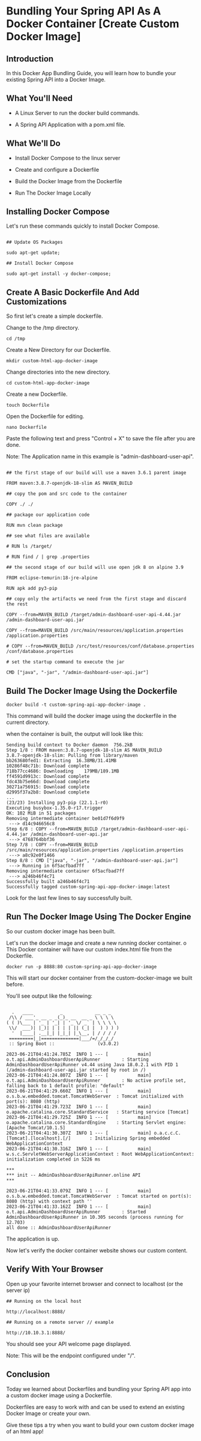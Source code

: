 # Bundling Your Spring API As A Docker Container [Create Custom Docker Image]

## Introduction

In this Docker App Bundling Guide, you will learn how to bundle your existing Spring API into a Docker Image.

## What You'll Need

* A Linux Server to run the docker build commands.

* A Spring API Application with a pom.xml file.

## What We'll Do

* Install Docker Compose to the linux server

* Create and configure a Dockerfile

* Build the Docker Image from the Dockerfile

* Run The Docker Image Locally

## Installing Docker Compose

Let's run these commands quickly to install Docker Compose.

```

## Update OS Packages

sudo apt-get update;

## Install Docker Compose

sudo apt-get install -y docker-compose;

```

## Create A Basic Dockerfile And Add Customizations

So first let's create a simple dockerfile.

Change to the /tmp directory.

```
cd /tmp 
```

Create a New Directory for our Dockerfile.

```
mkdir custom-html-app-docker-image
```

Change directories into the new directory.

```
cd custom-html-app-docker-image
```

Create a new Dockerfile.

```
touch Dockerfile
```

Open the Dockerfile for editing. 

```
nano Dockerfile
```

Paste the following text and press "Control + X" to save the file after you are done.

Note: The Application name in this example is "admin-dashboard-user-api".

```

## the first stage of our build will use a maven 3.6.1 parent image

FROM maven:3.8.7-openjdk-18-slim AS MAVEN_BUILD

## copy the pom and src code to the container

COPY ./ ./

## package our application code

RUN mvn clean package

## see what files are available 

# RUN ls /target/

# RUN find / | grep .properties

## the second stage of our build will use open jdk 8 on alpine 3.9

FROM eclipse-temurin:18-jre-alpine

RUN apk add py3-pip

## copy only the artifacts we need from the first stage and discard the rest

COPY --from=MAVEN_BUILD /target/admin-dashboard-user-api-4.44.jar /admin-dashboard-user-api.jar

COPY --from=MAVEN_BUILD /src/main/resources/application.properties /application.properties

# COPY --from=MAVEN_BUILD /src/test/resources/conf/database.properties /conf/database.properties

# set the startup command to execute the jar

CMD ["java", "-jar", "/admin-dashboard-user-api.jar"]

```

## Build The Docker Image Using the Dockerfile

```
docker build -t custom-spring-api-app-docker-image .
```

This command will build the docker image using the dockerfile in the current directory.

when the container is built, the output will look like this:

```
Sending build context to Docker daemon  756.2kB
Step 1/8 : FROM maven:3.8.7-openjdk-18-slim AS MAVEN_BUILD
3.8.7-openjdk-18-slim: Pulling from library/maven
bb263680fed1: Extracting  16.38MB/31.41MB
10286f48c71b: Download complete 
718b77cc4686: Downloading    179MB/189.1MB
ff4591d9913c: Download complete 
fdc43b75e66d: Download complete 
30271a756915: Download complete 
d2995f37a2b8: Download complete 
...
(23/23) Installing py3-pip (22.1.1-r0)
Executing busybox-1.35.0-r17.trigger
OK: 102 MiB in 51 packages
Removing intermediate container be01d7f6d9f9
 ---> d14c946656c8
Step 6/8 : COPY --from=MAVEN_BUILD /target/admin-dashboard-user-api-4.44.jar /admin-dashboard-user-api.jar
 ---> 4768764bbf36
Step 7/8 : COPY --from=MAVEN_BUILD /src/main/resources/application.properties /application.properties
 ---> a8c92e0f1466
Step 8/8 : CMD ["java", "-jar", "/admin-dashboard-user-api.jar"]
 ---> Running in 6f5acfbad7ff
Removing intermediate container 6f5acfbad7ff
 ---> a246b46f4c71
Successfully built a246b46f4c71
Successfully tagged custom-spring-api-app-docker-image:latest
```

Look for the last few lines to say successfully built.

## Run The Docker Image Using The Docker Engine

So our custom docker image has been built.

Let's run the docker image and create a new running docker container.
o
This Docker container will have our custom index.html file from the Dockerfile.

```
docker run -p 8888:80 custom-spring-api-app-docker-image
```

This will start our docker container from the custom-docker-image we built before.

You'll see output like the following:

```

  .   ____          _            __ _ _
 /\\ / ___'_ __ _ _(_)_ __  __ _ \ \ \ \
( ( )\___ | '_ | '_| | '_ \/ _` | \ \ \ \
 \\/  ___)| |_)| | | | | || (_| |  ) ) ) )
  '  |____| .__|_| |_|_| |_\__, | / / / /
 =========|_|==============|___/=/_/_/_/
 :: Spring Boot ::                (v3.0.2)

2023-06-21T04:41:24.785Z  INFO 1 --- [           main] o.t.api.AdminDashboardUserApiRunner        : Starting AdminDashboardUserApiRunner v4.44 using Java 18.0.2.1 with PID 1 (/admin-dashboard-user-api.jar started by root in /)
2023-06-21T04:41:24.807Z  INFO 1 --- [           main] o.t.api.AdminDashboardUserApiRunner        : No active profile set, falling back to 1 default profile: "default"
2023-06-21T04:41:29.660Z  INFO 1 --- [           main] o.s.b.w.embedded.tomcat.TomcatWebServer  : Tomcat initialized with port(s): 8080 (http)
2023-06-21T04:41:29.723Z  INFO 1 --- [           main] o.apache.catalina.core.StandardService   : Starting service [Tomcat]
2023-06-21T04:41:29.725Z  INFO 1 --- [           main] o.apache.catalina.core.StandardEngine    : Starting Servlet engine: [Apache Tomcat/10.1.5]
2023-06-21T04:41:30.307Z  INFO 1 --- [           main] o.a.c.c.C.[Tomcat].[localhost].[/]       : Initializing Spring embedded WebApplicationContext
2023-06-21T04:41:30.316Z  INFO 1 --- [           main] w.s.c.ServletWebServerApplicationContext : Root WebApplicationContext: initialization completed in 5226 ms

*** 
*** init -- AdminDashboardUserApiRunner.online API
*** 

2023-06-21T04:41:33.079Z  INFO 1 --- [           main] o.s.b.w.embedded.tomcat.TomcatWebServer  : Tomcat started on port(s): 8080 (http) with context path ''
2023-06-21T04:41:33.162Z  INFO 1 --- [           main] o.t.api.AdminDashboardUserApiRunner        : Started AdminDashboardUserApiRunner in 10.305 seconds (process running for 12.703)
all done :: AdminDashboardUserApiRunner
```

The application is up. 

Now let's verify the docker container website shows our custom content.

## Verify With Your Browser

Open up your favorite internet browser and connect to localhost (or the server ip)

```
## Running on the local host

http://localhost:8888/

## Running on a remote server // example

http://10.10.3.1:8888/
```

You should see your API welcome page displayed.

Note: This will be the endpoint configured under "/".

## Conclusion

Today we learned about Dockerfiles and bundling your Spring API app into a custom docker image using a Dockerfile.

Dockerfiles are easy to work with and can be used to extend an existing Docker Image or create your own.

Give these tips a try when you want to build your own custom docker image of an html app!
